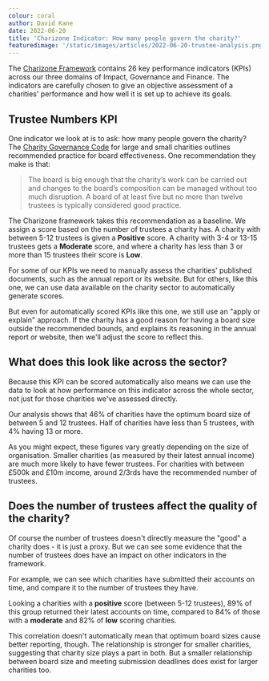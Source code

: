 ```yaml
---
colour: coral
author: David Kane
date: 2022-06-20
title: 'Charizone Indicator: How many people govern the charity?'
featuredimage: '/static/images/articles/2022-06-20-trustee-analysis.png'
---
```


The [Charizone Framework](../our-methodology.md) contains 26 key performance indicators (KPIs) across our three domains of Impact, Governance and Finance. The indicators are carefully chosen to give an objective assessment of a charities' performance and how well it is set up to achieve its goals.

## Trustee Numbers KPI

One indicator we look at is to ask: how many people govern the charity? The [Charity Governance Code](https://www.charitygovernancecode.org/en/5-board-effectiveness) for large and small charities outlines recommended practice for board effectiveness. One recommendation they make is that:

> The board is big enough that the charity’s work can be carried out and changes to the board’s composition can be managed without too much disruption. A board of at least five but no more than twelve trustees is typically considered good practice.

The Charizone framework takes this recommendation as a baseline. We assign a score based on the number of trustees a charity has. A charity with between 5-12 trustees is given a <strong class="color-positive">Positive</strong> score. A charity with 3-4 or 13-15 trustees gets a <strong class="color-moderate">Moderate</strong> score, and where a charity has less than 3 or more than 15 trustees their score is <strong class="color-negative">Low</strong>.

For some of our KPIs we need to manually assess the charities' published documents, such as the annual report or its website. But for others, like this one, we can use data available on the charity sector to automatically generate scores. 

But even for automatically scored KPIs like this one, we still use an "apply or explain" approach. If the charity has a good reason for having a board size outside the recommended bounds, and explains its reasoning in the annual report or website, then we'll adjust the score to reflect this. 

## What does this look like across the sector?

Because this KPI can be scored automatically also means we can use the data to look at how performance on this indicator across the whole sector, not just for those charities we've assessed directly.

<div class="flourish-embed flourish-chart" data-src="visualisation/10376970"></div>

Our analysis shows that 46% of charities have the optimum board size of between 5 and 12 trustees. Half of charities have less than 5 trustees, with 4% having 13 or more.

<div class="flourish-embed flourish-chart" data-src="visualisation/10377286"></div>

As you might expect, these figures vary greatly depending on the size of organisation. Smaller charities (as measured by their latest annual income) are much more likely to have fewer trustees. For charities with between £500k and £10m income, around 2/3rds have the recommended number of trustees.

<div class="flourish-embed flourish-chart" data-src="visualisation/10377226"></div>

## Does the number of trustees affect the quality of the charity?

Of course the number of trustees doesn't directly measure the "good" a charity does - it is just a proxy. But we can see some evidence that the number of trustees does have an impact on other indicators in the framework.

For example, we can see which charities have submitted their accounts on time, and compare it to the number of trustees they have.

Looking a charities with a <strong class="color-positive">positive</strong> score (between 5-12 trustees), 89% of this group returned their latest accounts on time, compared to 84% of those with a <strong class="color-moderate">moderate</strong> and 82% of <strong class="color-negative">low</strong> scoring charities.

This correlation doesn't automatically mean that optimum board sizes cause better reporting, though. The relationship is stronger for smaller charities, suggesting that charity size plays a part in both. But a smaller relationship between board size and meeting submission deadlines does exist for larger charities too.

<div class="flourish-embed flourish-chart" data-src="visualisation/10377364"></div>

<script src="https://public.flourish.studio/resources/embed.js"></script>
